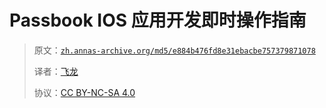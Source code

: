 # Passbook IOS 应用开发即时操作指南

> 原文：[`zh.annas-archive.org/md5/e884b476fd8e31ebacbe757379871078`](https://zh.annas-archive.org/md5/e884b476fd8e31ebacbe757379871078)
> 
> 译者：[飞龙](https://github.com/wizardforcel)
> 
> 协议：[CC BY-NC-SA 4.0](http://creativecommons.org/licenses/by-nc-sa/4.0/)